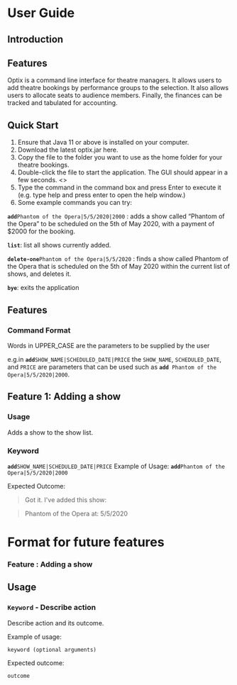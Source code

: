 # User Guide
## Introduction

## Features 
Optix is a command line interface for theatre managers. It allows users to add theatre bookings by performance groups to the selection. It also allows users to allocate seats to audience members. Finally, the finances can be tracked and tabulated for accounting.

## Quick Start
1. Ensure that Java 11 or above is installed on your computer.
1. Download the latest optix.jar here.
1. Copy the file to the folder you want to use as the home folder for your theatre bookings.
1. Double-click the file to start the application. The GUI should appear in a few seconds.
<<INSERT GUI MOCKUP HERE>>
1. Type the command in the command box and press Enter to execute it
(e.g. type help and press enter to open the help window.)
1. Some example commands you can try:  
  
  **`add`**`Phantom of the Opera|5/5/2020|2000` : adds a show called “Phantom of the Opera” to be scheduled on the 5th of May 2020, with a payment of $2000 for the booking. 
  
  **`list`**: list all shows currently added.
  
  **`delete-one`**`Phantom of the Opera|5/5/2020` : finds a show called Phantom of the Opera that is scheduled on the 5th of May 2020 within the current list of shows, and deletes it.
  
  **`bye`**: exits the application
## Features
### Command Format
Words in UPPER_CASE are the parameters to be supplied by the user 

e.g.in **`add`**`SHOW_NAME|SCHEDULED_DATE|PRICE` the `SHOW_NAME`, `SCHEDULED_DATE`, and `PRICE` are parameters that can be used such as **`add`**` Phantom of the Opera|5/5/2020|2000`.

## Feature 1: Adding a show
### Usage
Adds a show to the show list.
### Keyword
**`add`**`SHOW_NAME|SCHEDULED_DATE|PRICE`
  Example of Usage:
  **`add`**`Phantom of the Opera|5/5/2020|2000`
  
Expected Outcome:

>Got it. I've added this show:

>Phantom of the Opera at: 5/5/2020

# Format for future features
### Feature  : Adding a show

## Usage

### `Keyword` - Describe action

Describe action and its outcome.

Example of usage: 

`keyword (optional arguments)`

Expected outcome:

`outcome`
